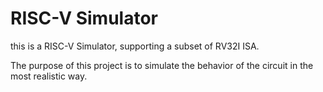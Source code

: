 # RISC-V Simulator

this is a RISC-V Simulator, supporting a subset of RV32I ISA.

The purpose of this project is to simulate the behavior of the circuit in the most realistic way.
